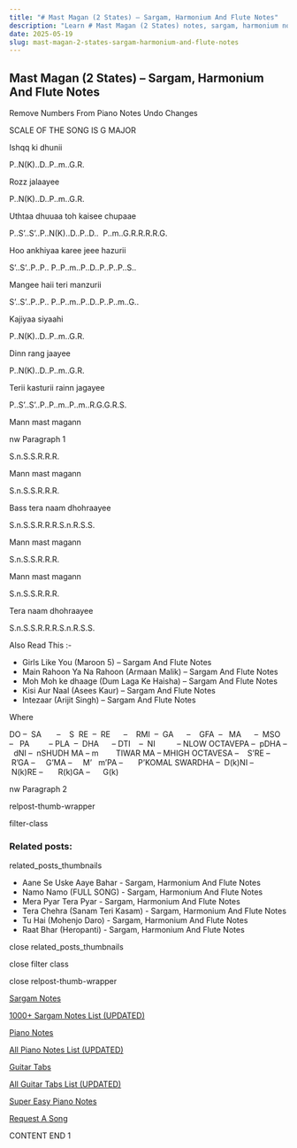 ```yaml
---
title: "# Mast Magan (2 States) – Sargam, Harmonium And Flute Notes"
description: "Learn # Mast Magan (2 States) notes, sargam, harmonium notations and flute notes. Easy step-by-step tutorial for beginners."
date: 2025-05-19
slug: mast-magan-2-states-sargam-harmonium-and-flute-notes
---
```


## Mast Magan (2 States) – Sargam, Harmonium And Flute Notes

Remove Numbers From Piano Notes
Undo Changes

SCALE OF THE SONG IS G MAJOR

Ishqq ki dhunii

P..N(K)..D..P..m..G.R.

Rozz jalaayee

P..N(K)..D..P..m..G.R.

Uthtaa dhuuaa toh kaisee chupaae

P..S’..S’..P..N(K)..D..P..D..  P..m..G.R.R.R.R.G.

Hoo ankhiyaa karee jeee hazurii

S’..S’..P..P.. P..P..m..P..D..P..P..P..S..

Mangee haii teri manzurii

S’..S’..P..P.. P..P..m..P..D..P..P..m..G..

Kajiyaa siyaahi

P..N(K)..D..P..m..G.R.

Dinn rang jaayee

P..N(K)..D..P..m..G.R.

Terii kasturii rainn jagayee

P..S’..S’..P..P..m..P..m..R.G.G.R.S.

Mann mast magann

nw Paragraph 1

S.n.S.S.R.R.R.

Mann mast magann

S.n.S.S.R.R.R.

Bass tera naam dhohraayee

S.n.S.S.R.R.R.S.n.R.S.S.

Mann mast magann

S.n.S.S.R.R.R.

Mann mast magann

S.n.S.S.R.R.R.

Tera naam dhohraayee

S.n.S.S.R.R.R.S.n.R.S.S.



Also Read This :-



* Girls Like You (Maroon 5) – Sargam And Flute Notes
* Main Rahoon Ya Na Rahoon (Armaan Malik) – Sargam And Flute Notes
* Moh Moh ke dhaage (Dum Laga Ke Haisha) – Sargam And Flute Notes
* Kisi Aur Naal (Asees Kaur) – Sargam And Flute Notes
* Intezaar (Arijit Singh) – Sargam And Flute Notes

Where



DO –  SA       –    S  RE  –  RE      –    RMI  –  GA      –    GFA  –   MA      –  MSO  –   PA         – PLA  –  DHA      – DTI    –  NI          – NLOW OCTAVEPA –  pDHA –  dNI –  nSHUDH MA – m        TIWAR MA – MHIGH OCTAVESA –    S’RE –     R’GA –     G’MA –     M’   m’PA –       P’KOMAL SWARDHA –  D(k)NI –       N(k)RE –       R(k)GA –      G(k)

nw Paragraph 2



relpost-thumb-wrapper

filter-class

### Related posts:

related_posts_thumbnails

* Aane Se Uske Aaye Bahar - Sargam, Harmonium And Flute Notes
* Namo Namo (FULL SONG) - Sargam, Harmonium And Flute Notes
* Mera Pyar Tera Pyar - Sargam, Harmonium And Flute Notes
* Tera Chehra (Sanam Teri Kasam) - Sargam, Harmonium And Flute Notes
* Tu Hai (Mohenjo Daro) - Sargam, Harmonium And Flute Notes
* Raat Bhar (Heropanti) - Sargam, Harmonium And Flute Notes

close related_posts_thumbnails

close filter class

close relpost-thumb-wrapper

[Sargam Notes](https://www.notationsworld.com/sargam-notes.html)

[1000+ Sargam Notes List (UPDATED)](https://www.notationsworld.com/all-songs-list-sargam-notes.html)

[Piano Notes](https://www.notationsworld.com/piano-notes.html)

[All Piano Notes List (UPDATED)](https://www.notationsworld.com/all-songs-list-piano-notes.html)

[Guitar Tabs](https://www.notationsworld.com/guitar-tabs.html)

[All Guitar Tabs List (UPDATED)](https://www.notationsworld.com/all-songs-list-guitar-tabs.html)

[Super Easy Piano Notes](https://studywall.in/)

[Request A Song](https://www.notationsworld.com/request-a-song.html)

CONTENT END 1

